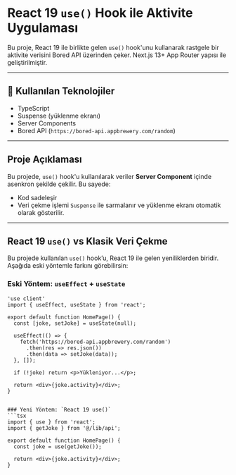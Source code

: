 # React 19 `use()` Hook ile Aktivite Uygulaması

Bu proje, React 19 ile birlikte gelen `use()` hook'unu kullanarak rastgele bir aktivite verisini Bored API üzerinden çeker. Next.js 13+ App Router yapısı ile geliştirilmiştir.

---

## 🔧 Kullanılan Teknolojiler

-  TypeScript
-  Suspense (yüklenme ekranı)
-  Server Components
-  Bored API (`https://bored-api.appbrewery.com/random`)

---

##  Proje Açıklaması

Bu projede, `use()` hook'u kullanılarak veriler **Server Component** içinde asenkron şekilde çekilir. Bu sayede:
- Kod sadeleşir
- Veri çekme işlemi `Suspense` ile sarmalanır ve yüklenme ekranı otomatik olarak gösterilir.

---

## React 19 `use()` vs Klasik Veri Çekme

Bu projede kullanılan `use()` hook’u, React 19 ile gelen yeniliklerden biridir. Aşağıda eski yöntemle farkını görebilirsin:

### Eski Yöntem: `useEffect` + `useState`

```tsx
'use client'
import { useEffect, useState } from 'react';

export default function HomePage() {
  const [joke, setJoke] = useState(null);

  useEffect(() => {
    fetch('https://bored-api.appbrewery.com/random')
      .then(res => res.json())
      .then(data => setJoke(data));
  }, []);

  if (!joke) return <p>Yükleniyor...</p>;

  return <div>{joke.activity}</div>;
}


### Yeni Yöntem: `React 19 use()` 
```tsx
import { use } from 'react';
import { getJoke } from '@/lib/api';

export default function HomePage() {
  const joke = use(getJoke());

  return <div>{joke.activity}</div>;
}


